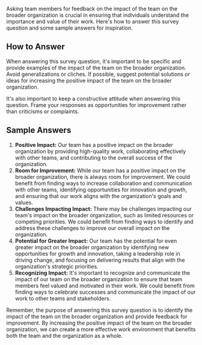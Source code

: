 

Asking team members for feedback on the impact of the team on the broader organization is crucial in ensuring that individuals understand the importance and value of their work. Here's how to answer this survey question and some sample answers for inspiration.

How to Answer
-------------

When answering this survey question, it's important to be specific and provide examples of the impact of the team on the broader organization. Avoid generalizations or cliches. If possible, suggest potential solutions or ideas for increasing the positive impact of the team on the broader organization.

It's also important to keep a constructive attitude when answering this question. Frame your responses as opportunities for improvement rather than criticisms or complaints.

Sample Answers
--------------

1. **Positive Impact:** Our team has a positive impact on the broader organization by providing high-quality work, collaborating effectively with other teams, and contributing to the overall success of the organization.
2. **Room for Improvement:** While our team has a positive impact on the broader organization, there is always room for improvement. We could benefit from finding ways to increase collaboration and communication with other teams, identifying opportunities for innovation and growth, and ensuring that our work aligns with the organization's goals and values.
3. **Challenges Impacting Impact:** There may be challenges impacting our team's impact on the broader organization, such as limited resources or competing priorities. We could benefit from finding ways to identify and address these challenges to improve our overall impact on the organization.
4. **Potential for Greater Impact:** Our team has the potential for even greater impact on the broader organization by identifying new opportunities for growth and innovation, taking a leadership role in driving change, and focusing on delivering results that align with the organization's strategic priorities.
5. **Recognizing Impact:** It's important to recognize and communicate the impact of our team on the broader organization to ensure that team members feel valued and motivated in their work. We could benefit from finding ways to celebrate successes and communicate the impact of our work to other teams and stakeholders.

Remember, the purpose of answering this survey question is to identify the impact of the team on the broader organization and provide feedback for improvement. By increasing the positive impact of the team on the broader organization, we can create a more effective work environment that benefits both the team and the organization as a whole.
